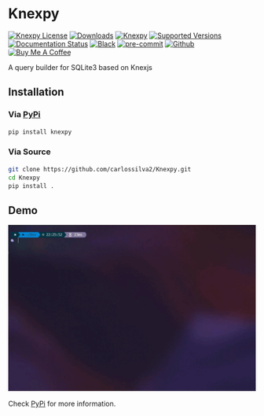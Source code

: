 # Knexpy

<a href="https://github.com/carlossilva2/Knexpy/blob/main/LICENSE" target="blank"><img src="https://img.shields.io/github/license/carlossilva2/Knexpy?style=round-square&color=green" alt="Knexpy License" /></a>
[![Downloads](https://pepy.tech/badge/knexpy)](https://pepy.tech/project/knexpy)
[![Knexpy](https://img.shields.io/pypi/v/knexpy.svg)](https://pypi.org/project/knexpy)
[![Supported Versions](https://img.shields.io/pypi/pyversions/knexpy.svg)](https://pypi.org/project/knexpy)
[![Documentation Status](https://readthedocs.org/projects/knexpy/badge/?version=latest)](https://knexpy.readthedocs.io/en/latest/?badge=latest)
[![Black](https://img.shields.io/badge/code%20style-black-000000)](https://github.com/psf/black)
[![pre-commit](https://img.shields.io/badge/pre--commit-enabled-brightgreen?logo=pre-commit&logoColor=white)](https://github.com/pre-commit/pre-commit)
[![Github](https://img.shields.io/badge/GitHub-100000?style=plastic&logo=github&logoColor=white)](https://github.com/carlossilva2/Knexpy)
<a href="https://www.buymeacoffee.com/cmsilva" target="_blank"><img src="https://cdn.buymeacoffee.com/buttons/default-orange.png" alt="Buy Me A Coffee" height="23" width="100" style="border-radius:5px" /></a>

A query builder for SQLite3 based on Knexjs

## Installation

### Via [PyPi](https://pypi.org/project/knexpy)

```bash
pip install knexpy
```

### Via Source

```bash
git clone https://github.com/carlossilva2/Knexpy.git
cd Knexpy
pip install .
```

## Demo

![Demo](../static/Demo.gif)

Check [PyPi](https://pypi.org/project/knexpy/) for more information.
